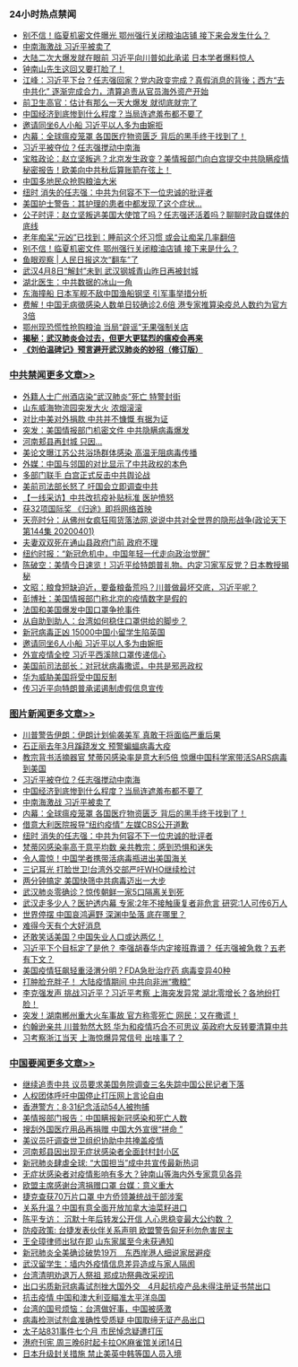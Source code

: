 <div class="catlist">
<h3>24小时热点禁闻</h3>
<ul>
<li><a href="https://github.com/fqnews/bnews/blob/master/cbnews/20200401/1304476.md">别不信！临夏机密文件曝光 鄂州强行关闭粮油店铺 接下来会发生什么？</a></li>
<li><a href="https://github.com/fqnews/bnews/blob/master/topimagenews/20200401/1304665.md">中南海激战 习近平被卖了</a></li>
<li><a href="https://github.com/fqnews/bnews/blob/master/cbnews/20200401/1304496.md">大陆二次大爆发就在眼前 习近平向川普如此承诺 日本学者爆料惊人</a></li>
<li><a href="https://github.com/fqnews/bnews/blob/master/cnnews/20200401/1304539.md">钟南山先生这回又要打脸了！</a></li>
<li><a href="https://github.com/fqnews/bnews/blob/master/cbnews/20200401/1304427.md">江峰：习近平下台？任志强回家？党内政变完成？真假消息的背後；西方“去中共化” 逐渐完成合力，清算追责从官员海外资产开始</a></li>
<li><a href="https://github.com/fqnews/bnews/blob/master/cbnews/20200401/1304472.md">前卫生高官：估计有那么一天大爆发 就彻底就完了</a></li>
<li><a href="https://github.com/fqnews/bnews/blob/master/topimagenews/20200401/1304684.md">中国经济到底惨到什么程度？当局连遮羞布都不要了</a></li>
<li><a href="https://github.com/fqnews/bnews/blob/master/cbnews/20200401/1304672.md">邀请同坐6人小船 习近平以人多为由婉拒</a></li>
<li><a href="https://github.com/fqnews/bnews/blob/master/topimagenews/20200401/1304511.md">内幕：全球瘟疫笼罩 各国医疗物资匮乏 背后的黑手终于找到了！</a></li>
<li><a href="https://github.com/fqnews/bnews/blob/master/topimagenews/20200402/1304715.md">习近平被夺位？任志强搅动中南海</a></li>
<li><a href="https://github.com/fqnews/bnews/blob/master/bannedvideo/20200402/1304789.md">宝胜政论：赵立坚叛逃？北京发生政变？美情报部门向白宫提交中共隐瞒疫情秘密报告！欧美向中共秋后算账箭在弦上！</a></li>
<li><a href="https://github.com/fqnews/bnews/blob/master/baitai/20200401/1304536.md">中国多地民众抢购粮油大米</a></li>
<li><a href="https://github.com/fqnews/bnews/blob/master/topimagenews/20200401/1304458.md">纽时 消失的任志强：中共为何容不下一位忠诚的批评者</a></li>
<li><a href="https://github.com/fqnews/bnews/blob/master/comments/20200401/1304461.md">美国护士警告：其护理的患者中都发现了这个症状...</a></li>
<li><a href="https://github.com/fqnews/bnews/blob/master/bannedvideo/20200402/1304694.md">公子时评：赵立坚叛逃美国大使馆了吗？任志强还活着吗？聊聊时政自媒体的底线 </a></li>
<li><a href="https://github.com/fqnews/bnews/blob/master/health/20200401/1304498.md">老年痴呆“元凶”已找到：睡前这个坏习惯 或会让痴呆几率翻倍</a></li>
<li><a href="https://github.com/fqnews/bnews/blob/master/cnnews/20200401/1304474.md">别不信！临夏机密文件 鄂州强行关闭粮油店铺 接下来是什么？</a></li>
<li><a href="https://github.com/fqnews/bnews/blob/master/baitai/20200402/1304788.md">鱼眼观察 &#124; 人民日报这次“翻车”了</a></li>
<li><a href="https://github.com/fqnews/bnews/blob/master/cbnews/20200401/1304512.md">武汉4月8日“解封”未到 武汉钢城青山昨日再被封城</a></li>
<li><a href="https://github.com/fqnews/bnews/blob/master/cbnews/20200401/1304578.md">湖北医生：中共数据的冰山一角</a></li>
<li><a href="https://github.com/fqnews/bnews/blob/master/cbnews/20200401/1304518.md">东海撞船 日本军舰不敌中国渔船钢坚 引军事举措分析</a></li>
<li><a href="https://github.com/fqnews/bnews/blob/master/cbnews/20200401/1304526.md">费解！中国无病徵感染人数单日较确诊2.6倍 港专家推算染疫总人数约为官方3倍</a></li>
<li><a href="https://github.com/fqnews/bnews/blob/master/cbnews/20200401/1304429.md">鄂州现恐慌性抢购粮油 当局“辟谣”无果强制关店</a></li>
<li><b><a href="https://github.com/fqnews/bnews/blob/master/comments/20200211/1275071.md" target="_blank">揭秘：武汉肺炎会过去，但更大更猛烈的瘟疫会再来</a></b></li>
<li><b><a href="https://github.com/fqnews/bnews/blob/master/comments/20200207/1272816.md" target="_blank">《刘伯温碑记》预言避开武汉肺炎的妙招（修订版）</a></b></li>
</ul>
</div>

<div class="catlist">
<h3><a href="https://github.com/fqnews/bnews/blob/master/cbnews/" target="_blank">中共禁闻</a><span><a href="https://github.com/fqnews/bnews/blob/master/cbnews/" target="_blank" rel="nofollow">更多文章>></a></span></h3>
<ul>
<li><a href="https://github.com/fqnews/bnews/blob/master/cbnews/20200402/1304996.md" target="_blank">外籍人士广州酒店染“武汉肺炎”死亡 特警封街</a></li>
<li><a href="https://github.com/fqnews/bnews/blob/master/cbnews/20200402/1304995.md" target="_blank">山东威海物流园突发大火 浓烟滚滚</a></li>
<li><a href="https://github.com/fqnews/bnews/blob/master/cbnews/20200402/1304983.md" target="_blank">对比中美对外捐款 中共并不慷慨 有据为证</a></li>
<li><a href="https://github.com/fqnews/bnews/blob/master/cbnews/20200402/1304982.md" target="_blank">突发：美国情报部门机密文件 中共隐瞒病毒爆发</a></li>
<li><a href="https://github.com/fqnews/bnews/blob/master/cbnews/20200402/1304981.md" target="_blank">河南郏县再封城 只因…</a></li>
<li><a href="https://github.com/fqnews/bnews/blob/master/cbnews/20200402/1304980.md" target="_blank">美论文曝江苏公共浴场群体感染 高温无阻病毒传播</a></li>
<li><a href="https://github.com/fqnews/bnews/blob/master/cbnews/20200402/1304975.md" target="_blank">外媒：中国与邻国的对比显示了中共政权的本色</a></li>
<li><a href="https://github.com/fqnews/bnews/blob/master/cbnews/20200402/1304967.md" target="_blank">多部门联手 白宫正式反击中共舆论战</a></li>
<li><a href="https://github.com/fqnews/bnews/blob/master/cbnews/20200402/1304966.md" target="_blank">美前司法部长怒了 吁国会立即调查中共</a></li>
<li><a href="https://github.com/fqnews/bnews/blob/master/cbnews/20200402/1304953.md" target="_blank">【一线采访】中共改抗疫补贴标准 医护愤怒</a></li>
<li><a href="https://github.com/fqnews/bnews/blob/master/cbnews/20200402/1304629.md" target="_blank">获32项国际奖 《归途》即将网络首映</a></li>
<li><a href="https://github.com/fqnews/bnews/blob/master/cbnews/20200402/1304871.md" target="_blank">天亮时分：从佛州女疯狂囤货落法网,说说中共对全世界的隐形战争(政论天下第144集 20200401)</a></li>
<li><a href="https://github.com/fqnews/bnews/blob/master/cbnews/20200402/1304823.md" target="_blank">夫妻双双死在通山县政府门前 政府不理</a></li>
<li><a href="https://github.com/fqnews/bnews/blob/master/cbnews/20200402/1304822.md" target="_blank">纽约时报：“新冠危机中，中国年轻一代走向政治觉醒”</a></li>
<li><a href="https://github.com/fqnews/bnews/blob/master/cbnews/20200402/1304820.md" target="_blank">陈破空：美情今日速览！习近平给特朗普礼物。内定习家军反党？日本教授揭秘</a></li>
<li><a href="https://github.com/fqnews/bnews/blob/master/cbnews/20200402/1304793.md" target="_blank">文昭：粮食短缺迫近，要备粮备荒吗？川普做最坏交底，习近平呢？</a></li>
<li><a href="https://github.com/fqnews/bnews/blob/master/cbnews/20200402/1304792.md" target="_blank">彭博社：美国情报部门称北京的疫情数字是假的</a></li>
<li><a href="https://github.com/fqnews/bnews/blob/master/cbnews/20200402/1304779.md" target="_blank">法国和美国爆发中国口罩争抢事件</a></li>
<li><a href="https://github.com/fqnews/bnews/blob/master/cbnews/20200402/1304703.md" target="_blank">从自助到助人：台湾如何稳住口罩供给的脚步？</a></li>
<li><a href="https://github.com/fqnews/bnews/blob/master/cbnews/20200401/1304678.md" target="_blank">新冠病毒正凶 15000中国小留学生陷英国</a></li>
<li><a href="https://github.com/fqnews/bnews/blob/master/cbnews/20200401/1304672.md" target="_blank">邀请同坐6人小船 习近平以人多为由婉拒</a></li>
<li><a href="https://github.com/fqnews/bnews/blob/master/cbnews/20200401/1304642.md" target="_blank">外宣疫情全控 习近平西溪除口罩传递信心</a></li>
<li><a href="https://github.com/fqnews/bnews/blob/master/cbnews/20200401/1304636.md" target="_blank">美国前司法部长：对冠状病毒撒谎，中共是邪恶政权</a></li>
<li><a href="https://github.com/fqnews/bnews/blob/master/cbnews/20200401/1304624.md" target="_blank">华为威胁美国将受中国反制</a></li>
<li><a href="https://github.com/fqnews/bnews/blob/master/cbnews/20200401/1304615.md" target="_blank">传习近平向特朗普承诺遏制虚假信息宣传</a></li>

</ul>
</div>
<div class="catlist">
<h3><a href="https://github.com/fqnews/bnews/blob/master/topimagenews/" target="_blank">图片新闻</a><span><a href="https://github.com/fqnews/bnews/blob/master/topimagenews/" target="_blank" rel="nofollow">更多文章>></a></span></h3>
<ul>
<li><a href="https://github.com/fqnews/bnews/blob/master/topimagenews/20200402/1304965.md" target="_blank">川普警告伊朗：伊朗计划偷袭美军 真敢干将面临严重后果</a></li>
<li><a href="https://github.com/fqnews/bnews/blob/master/topimagenews/20200402/1304964.md" target="_blank">石正丽去年3月蹊跷发文 预警蝙蝠病毒大疫</a></li>
<li><a href="https://github.com/fqnews/bnews/blob/master/topimagenews/20200402/1304732.md" target="_blank">教宗背书活摘器官 梵蒂冈感染率是意大利5倍 惊爆中国科学家带活SARS病毒到美国</a></li>
<li><a href="https://github.com/fqnews/bnews/blob/master/topimagenews/20200402/1304715.md" target="_blank">习近平被夺位？任志强搅动中南海</a></li>
<li><a href="https://github.com/fqnews/bnews/blob/master/topimagenews/20200401/1304684.md" target="_blank">中国经济到底惨到什么程度？当局连遮羞布都不要了</a></li>
<li><a href="https://github.com/fqnews/bnews/blob/master/topimagenews/20200401/1304665.md" target="_blank">中南海激战 习近平被卖了</a></li>
<li><a href="https://github.com/fqnews/bnews/blob/master/topimagenews/20200401/1304511.md" target="_blank">内幕：全球瘟疫笼罩 各国医疗物资匮乏 背后的黑手终于找到了！</a></li>
<li><a href="https://github.com/fqnews/bnews/blob/master/topimagenews/20200401/1304471.md" target="_blank">借意大利医院报导“纽约疫情” 左媒CBS公开道歉</a></li>
<li><a href="https://github.com/fqnews/bnews/blob/master/topimagenews/20200401/1304458.md" target="_blank">纽时 消失的任志强：中共为何容不下一位忠诚的批评者</a></li>
<li><a href="https://github.com/fqnews/bnews/blob/master/topimagenews/20200401/1304353.md" target="_blank">梵蒂冈感染率高于意平均数 亲共教宗：感到恐惧和迷失</a></li>
<li><a href="https://github.com/fqnews/bnews/blob/master/topimagenews/20200401/1304352.md" target="_blank">令人震惊！中国学者携带活病毒瓶进出美国海关</a></li>
<li><a href="https://github.com/fqnews/bnews/blob/master/topimagenews/20200401/1304351.md" target="_blank">三记耳光 打脸世卫!台湾外交部严吁WHO继续检讨</a></li>
<li><a href="https://github.com/fqnews/bnews/blob/master/topimagenews/20200401/1304196.md" target="_blank">两分钟搞定 美国快筛中共病毒迈出一大步</a></li>
<li><a href="https://github.com/fqnews/bnews/blob/master/topimagenews/20200401/1304174.md" target="_blank">武汉肺炎零确诊？惊传朝鲜一家5口隔离关到死</a></li>
<li><a href="https://github.com/fqnews/bnews/blob/master/topimagenews/20200331/1304098.md" target="_blank">武汉走多少人？医护透内幕 专家:2年不接触康复者非危言 研究:1人可传6万人</a></li>
<li><a href="https://github.com/fqnews/bnews/blob/master/topimagenews/20200331/1304078.md" target="_blank">世界停摆 中国哀鸿遍野 深渊中坠落 底在哪里？</a></li>
<li><a href="https://github.com/fqnews/bnews/blob/master/topimagenews/20200331/1303798.md" target="_blank">难得今天有个大好消息</a></li>
<li><a href="https://github.com/fqnews/bnews/blob/master/topimagenews/20200331/1303672.md" target="_blank">还敢笑话美国？中国失业人口或达两亿！</a></li>
<li><a href="https://github.com/fqnews/bnews/blob/master/topimagenews/20200331/1303489.md" target="_blank">习近平下个目标定了是他？ 李强胡春华内定接班靠谱？ 任志强被急救？五老有下文？</a></li>
<li><a href="https://github.com/fqnews/bnews/blob/master/topimagenews/20200330/1303428.md" target="_blank">美国疫情狂飙轻重泾渭分明？FDA急批治疗药 病毒变异40种</a></li>
<li><a href="https://github.com/fqnews/bnews/blob/master/topimagenews/20200330/1303427.md" target="_blank">打肿脸充胖子！ 大陆疫情期间 中共向非洲“撒粮”</a></li>
<li><a href="https://github.com/fqnews/bnews/blob/master/topimagenews/20200330/1303326.md" target="_blank">李克强发声 挑战习近平？习近平考察 上海突发异常 湖北零增长？各地纷打脸！</a></li>
<li><a href="https://github.com/fqnews/bnews/blob/master/topimagenews/20200330/1303308.md" target="_blank">突发！湖南郴州重大火车事故 官方称零死亡 网民：又在撒谎！</a></li>
<li><a href="https://github.com/fqnews/bnews/blob/master/topimagenews/20200330/1303292.md" target="_blank">约翰逊亲共 川普勃然大怒 华为和疫情巧合不可思议 英政府大反转要清算中共</a></li>
<li><a href="https://github.com/fqnews/bnews/blob/master/topimagenews/20200330/1303284.md" target="_blank">习考察浙江当天 上海惊爆异常信号 出啥事了？</a></li>

</ul>
</div>
<div class="catlist">
<h3><a href="https://github.com/fqnews/bnews/blob/master/headline/" target="_blank">中国要闻</a><span><a href="https://github.com/fqnews/bnews/blob/master/headline/" target="_blank" rel="nofollow">更多文章>></a></span></h3>
<ul>
<li><a href="https://github.com/fqnews/bnews/blob/master/headline/20200402/1304905.md" target="_blank">继续追责中共 议员要求美国务院调查三名失踪中国公民记者下落</a></li>
<li><a href="https://github.com/fqnews/bnews/blob/master/headline/20200402/1304870.md" target="_blank">人权团体呼吁中国停止打压网上言论自由</a></li>
<li><a href="https://github.com/fqnews/bnews/blob/master/headline/20200402/1304833.md" target="_blank">香港警方：8·31纪念活动54人被拘捕</a></li>
<li><a href="https://github.com/fqnews/bnews/blob/master/headline/20200402/1304813.md" target="_blank">美情报部门报告：中国瞒报新冠感染和死亡人数</a></li>
<li><a href="https://github.com/fqnews/bnews/blob/master/headline/20200402/1304812.md" target="_blank">搜刮外国医疗用品再捐赠   中国大外宣很“拼命 ”</a></li>
<li><a href="https://github.com/fqnews/bnews/blob/master/headline/20200402/1304811.md" target="_blank">美议员吁调查世卫组织协助中共掩盖疫情</a></li>
<li><a href="https://github.com/fqnews/bnews/blob/master/headline/20200402/1304798.md" target="_blank">河南郏县因出现无症状感染者全面封村封小区</a></li>
<li><a href="https://github.com/fqnews/bnews/blob/master/headline/20200402/1304790.md" target="_blank">新冠肺炎肆虐全球: “大国担当”成中共宣传最新热词</a></li>
<li><a href="https://github.com/fqnews/bnews/blob/master/headline/20200402/1304784.md" target="_blank">无症状感染者对疫情影响有多大？钟南山等海内外专家意见各异</a></li>
<li><a href="https://github.com/fqnews/bnews/blob/master/headline/20200402/1304782.md" target="_blank">欧盟主席感谢台湾捐赠口罩   台媒：意义重大</a></li>
<li><a href="https://github.com/fqnews/bnews/blob/master/headline/20200402/1304776.md" target="_blank">捷克查获70万片口罩   中方侨领兼统战干部涉案</a></li>
<li><a href="https://github.com/fqnews/bnews/blob/master/headline/20200402/1304770.md" target="_blank">关系升温？中国有意全面开放加拿大油菜籽进口</a></li>
<li><a href="https://github.com/fqnews/bnews/blob/master/headline/20200402/1304763.md" target="_blank">陈平专访： 沉默十年后转发公开信 人心思稳变最大公约数 ？</a></li>
<li><a href="https://github.com/fqnews/bnews/blob/master/headline/20200402/1304762.md" target="_blank">防疫政策: 台捷发表伙伴关系声明  欧盟警告匈牙利勿危害民主</a></li>
<li><a href="https://github.com/fqnews/bnews/blob/master/headline/20200402/1304761.md" target="_blank">王全璋律师出狱在即   山东家属至今未获通知</a></li>
<li><a href="https://github.com/fqnews/bnews/blob/master/headline/20200402/1304749.md" target="_blank">新冠肺炎全美确诊破势19万　东西岸港人细说家居避疫</a></li>
<li><a href="https://github.com/fqnews/bnews/blob/master/headline/20200402/1304727.md" target="_blank">武汉留学生：墙内外疫情信息差异造成与家人隔阂</a></li>
<li><a href="https://github.com/fqnews/bnews/blob/master/headline/20200402/1304719.md" target="_blank">台湾清明劝退万人祭祖 郑成功祭典改采视讯</a></li>
<li><a href="https://github.com/fqnews/bnews/blob/master/headline/20200402/1304718.md" target="_blank">出口劣质新冠病毒试剂挫大国外交　4月起抗疫产品未得注册证书禁出口</a></li>
<li><a href="https://github.com/fqnews/bnews/blob/master/headline/20200402/1304700.md" target="_blank">抗击疫情 中国和澳大利亚瞄准太平洋岛国</a></li>
<li><a href="https://github.com/fqnews/bnews/blob/master/headline/20200402/1304695.md" target="_blank">台湾的国号烦恼：台湾做好事，中国被感激</a></li>
<li><a href="https://github.com/fqnews/bnews/blob/master/headline/20200401/1304690.md" target="_blank">病毒检测试剂盒准确性受质疑 中国取缔无证产品出口</a></li>
<li><a href="https://github.com/fqnews/bnews/blob/master/headline/20200401/1304668.md" target="_blank">太子站831事件七个月 市民悼念疑遭打压</a></li>
<li><a href="https://github.com/fqnews/bnews/blob/master/headline/20200401/1304667.md" target="_blank">港府刊宪 周三晚6时起卡拉OK麻雀馆关闭14日</a></li>
<li><a href="https://github.com/fqnews/bnews/blob/master/headline/20200401/1304666.md" target="_blank">日本升级封关措施    禁止美英中韩等国人员入境</a></li>

</ul>
</div>